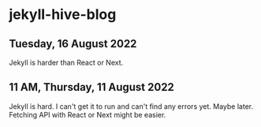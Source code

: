 # jekyll-hive-blog

## Tuesday, 16 August 2022

Jekyll is harder than React or Next.

## 11 AM, Thursday, 11 August 2022

Jekyll is hard. I can't get it to run and can't find any errors yet. Maybe later. Fetching API with React or Next might be easier.
